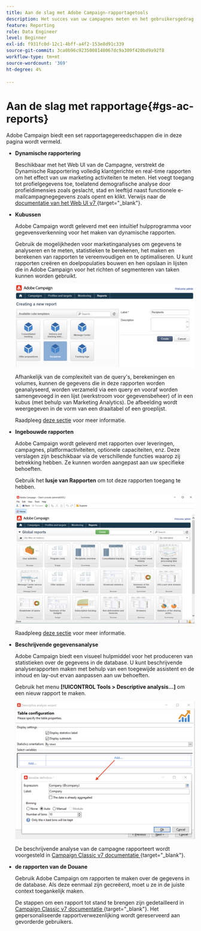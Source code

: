```yaml
---
title: Aan de slag met Adobe Campaign-rapportagetools
description: Het succes van uw campagnes meten en het gebruikersgedrag analyseren
feature: Reporting
role: Data Engineer
level: Beginner
exl-id: f931fc0d-12c1-4bff-a4f2-153e8d91c339
source-git-commit: 3ca0b96c9235008148067dc9a309f420bd9a92f8
workflow-type: tm+mt
source-wordcount: '369'
ht-degree: 4%

---
```


# Aan de slag met rapportage{#gs-ac-reports}

Adobe Campaign biedt een set rapportagegereedschappen die in deze pagina wordt vermeld.

* **Dynamische rapportering**

  Beschikbaar met het Web UI van de Campagne, verstrekt de Dynamische Rapportering volledig klantgerichte en real-time rapporten om het effect van uw marketing activiteiten te meten. Het voegt toegang tot profielgegevens toe, toelatend demografische analyse door profieldimensies zoals geslacht, stad en leeftijd naast functionele e-mailcampagnegegevens zoals opent en klikt. Verwijs naar de [ documentatie van het Web UI v7 ](https://experienceleague.adobe.com/docs/campaign-web/v8/reports/dynamic-reporting/get-started-reporting.html){target="_blank"}.

* **Kubussen**

  Adobe Campaign wordt geleverd met een intuïtief hulpprogramma voor gegevensverkenning voor het maken van dynamische rapporten.

  Gebruik de mogelijkheden voor marketinganalyses om gegevens te analyseren en te meten, statistieken te berekenen, het maken en berekenen van rapporten te vereenvoudigen en te optimaliseren. U kunt rapporten creëren en doelpopulaties bouwen en hen opslaan in lijsten die in Adobe Campaign voor het richten of segmenteren van taken kunnen worden gebruikt.

  ![](assets/create-a-report.png)

  Afhankelijk van de complexiteit van de query&#39;s, berekeningen en volumes, kunnen de gegevens die in deze rapporten worden geanalyseerd, worden verzameld via een query en vooraf worden samengevoegd in een lijst (werkstroom voor gegevensbeheer) of in een kubus (met behulp van Marketing Analytics). De afbeelding wordt weergegeven in de vorm van een draaitabel of een groeplijst.

  Raadpleeg [deze sectie](gs-cubes.md) voor meer informatie.

* **Ingebouwde rapporten**

  Adobe Campaign wordt geleverd met rapporten over leveringen, campagnes, platformactiviteiten, optionele capaciteiten, enz. Deze verslagen zijn beschikbaar via de verschillende functies waarop zij betrekking hebben. Ze kunnen worden aangepast aan uw specifieke behoeften.

  Gebruik het **lusje van Rapporten** om tot deze rapporten toegang te hebben.

  ![](assets/built-in-reports.png)

  Raadpleeg [deze sectie](built-in-reports.md) voor meer informatie.

* **Beschrijvende gegevensanalyse**

  Adobe Campaign biedt een visueel hulpmiddel voor het produceren van statistieken over de gegevens in de database. U kunt beschrijvende analyserapporten maken met behulp van een toegewijde assistent en de inhoud en lay-out ervan aanpassen aan uw behoeften.

  Gebruik het menu **[!UICONTROL Tools > Descriptive analysis...]** om een nieuw rapport te maken.

  ![](assets/desc-analysis-report.png)

  De beschrijvende analyse van de campagne rapporteert wordt voorgesteld in [ Campaign Classic v7 documentatie ](https://experienceleague.adobe.com/docs/campaign-classic/using/reporting/analyzing-populations/about-descriptive-analysis.html){target="_blank"}.

* **de rapporten van de Douane**

  Gebruik Adobe Campaign om rapporten te maken over de gegevens in de database. Als deze eenmaal zijn gecreëerd, moet u ze in de juiste context toegankelijk maken.

  De stappen om een rapport tot stand te brengen zijn gedetailleerd in [ Campaign Classic v7 documentatie ](https://experienceleague.adobe.com/docs/campaign-classic/using/reporting/creating-new-reports/about-reports-creation-in-campaign.html){target="_blank"}. Het gepersonaliseerde rapportverwezenlijking wordt gereserveerd aan gevorderde gebruikers.
